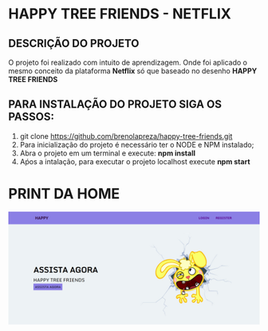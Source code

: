 
# HAPPY TREE FRIENDS - NETFLIX
## DESCRIÇÃO DO PROJETO
O projeto foi realizado com intuito de aprendizagem.
Onde foi aplicado o mesmo conceito da plataforma **Netflix** só que baseado no desenho  **HAPPY TREE FRIENDS**
## PARA INSTALAÇÃO DO PROJETO SIGA OS PASSOS:

 1. git clone https://github.com/brenolapreza/happy-tree-friends.git
 2. Para inicialização do projeto é necessário ter o NODE e NPM instalado;
 3. Abra o projeto em um terminal e execute: **npm install**
 4. Aṕos a intalação, para executar o projeto localhost execute **npm start**

 # PRINT DA HOME
 ![print-home](https://raw.githubusercontent.com/brenolapreza/happy-tree-friends/master/src/images/.images-for-git/print-home.jpg)